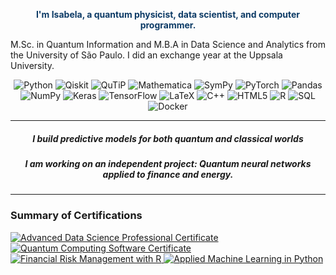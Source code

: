 <p align="center" style="color: #0D3B66;">
  <b>I'm Isabela, a quantum physicist, data scientist, and computer programmer.</b><br>
  
  M.Sc. in Quantum Information and M.B.A in Data Science and Analytics from the University of São Paulo. I did an exchange year at the Uppsala University.
</p>

<p align="center">
  <img src="https://img.shields.io/badge/Python-3776AB?style=for-the-badge&logo=python&logoColor=white" alt="Python">
  <img src="https://img.shields.io/badge/Qiskit-black?style=for-the-badge&logo=qiskit&logoColor=white" alt="Qiskit">
  <img src="https://img.shields.io/badge/QuTiP-black?style=for-the-badge&logo=https://raw.githubusercontent.com/isadays/isadays/main/Qutip_logo.png&logoColor=white" alt="QuTiP">
  <img src="https://img.shields.io/badge/Mathematica-DD1100?style=for-the-badge&logo=wolfram&logoColor=white" alt="Mathematica">
  <img src="https://img.shields.io/badge/SymPy-3D550C?style=for-the-badge&logo=sympy&logoColor=white" alt="SymPy">
  <img src="https://img.shields.io/badge/PyTorch-%23EE4C2C.svg?style=for-the-badge&logo=PyTorch&logoColor=white" alt="PyTorch">
  <img src="https://img.shields.io/badge/pandas-%23150458.svg?style=for-the-badge&logo=pandas&logoColor=white" alt="Pandas">
  <img src="https://img.shields.io/badge/numpy-%23013243.svg?style=for-the-badge&logo=numpy&logoColor=white" alt="NumPy">
  <img src="https://img.shields.io/badge/Keras-D00000?style=for-the-badge&logo=keras&logoColor=white" alt="Keras">
  <img src="https://img.shields.io/badge/TensorFlow-FF6F00?style=for-the-badge&logo=tensorflow&logoColor=white" alt="TensorFlow">
  <img src="https://img.shields.io/badge/LaTeX-008080?style=for-the-badge&logo=latex&logoColor=white" alt="LaTeX">
  <img src="https://img.shields.io/badge/C++-00599C?style=for-the-badge&logo=cplusplus&logoColor=white" alt="C++">
  <img src="https://img.shields.io/badge/HTML5-E34F26?style=for-the-badge&logo=html5&logoColor=white" alt="HTML5">
  <img src="https://img.shields.io/badge/R-276DC3?style=for-the-badge&logo=r&logoColor=white" alt="R">
  <img src="https://img.shields.io/badge/SQL-4479A1?style=for-the-badge&logo=postgresql&logoColor=white" alt="SQL">
  <img src="https://img.shields.io/badge/docker-%230db7ed.svg?style=for-the-badge&logo=docker&logoColor=white" alt="Docker">
</p>

---
<h5 align="center"> I build predictive models for both quantum and classical worlds </h5>
<h5 align="center"> I am working on an independent project: Quantum neural networks applied to finance and energy. </h5>

---


### Summary of Certifications

<a href="https://www.coursera.org/account/accomplishments/specialization/certificate/UBWGZH5AVJM6">
  <img src="https://img.shields.io/badge/IBM-Data%20Science%20Professional%20Certificate-black?style=for-the-badge&logo=ibm&logoColor=white" alt="Advanced Data Science Professional Certificate">
  </a>
      <a href="https://www.linkedin.com/in/diasplisabela/details/certifications/">
    <img src="https://img.shields.io/badge/WOMANIUM-Quantum_Computing_Software_Certificate-black?style=for-the-badge&logo=qiskit&logoColor=white" alt="Quantum Computing Software Certificate">
  </a>
  <a href="https://www.coursera.org/account/accomplishments/verify/JSZ66M47HBYW">
    <img src="https://img.shields.io/badge/Duke_University-Financial_Risk_Management_with_R-black?style=for-the-badge&logo=coursera&logoColor=white" alt="Financial Risk Management with R">
  </a>
   <a href="https://www.coursera.org/account/accomplishments/verify/5AWRJCVN2C86">
    <img src="https://img.shields.io/badge/University_of_Michigan-Applied_Machine_Learning_in_Python-black?style=for-the-badge&logo=coursera&logoColor=white" alt="Applied Machine Learning in Python">
</a>

